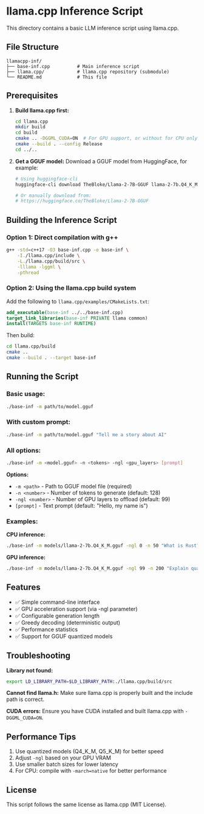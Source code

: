 # llama.cpp Inference Script

This directory contains a basic LLM inference script using llama.cpp.

## File Structure
```
llamacpp-inf/
├── base-inf.cpp          # Main inference script
├── llama.cpp/            # llama.cpp repository (submodule)
└── README.md             # This file
```

## Prerequisites

1. **Build llama.cpp first:**
   ```bash
   cd llama.cpp
   mkdir build
   cd build
   cmake .. -DGGML_CUDA=ON  # For GPU support, or without for CPU only
   cmake --build . --config Release
   cd ../..
   ```

2. **Get a GGUF model:**
   Download a GGUF model from HuggingFace, for example:
   ```bash
   # Using huggingface-cli
   huggingface-cli download TheBloke/Llama-2-7B-GGUF llama-2-7b.Q4_K_M.gguf
   
   # Or manually download from:
   # https://huggingface.co/TheBloke/Llama-2-7B-GGUF
   ```

## Building the Inference Script

### Option 1: Direct compilation with g++
```bash
g++ -std=c++17 -O3 base-inf.cpp -o base-inf \
    -I./llama.cpp/include \
    -L./llama.cpp/build/src \
    -lllama -lggml \
    -pthread
```

### Option 2: Using the llama.cpp build system
Add the following to `llama.cpp/examples/CMakeLists.txt`:
```cmake
add_executable(base-inf ../../base-inf.cpp)
target_link_libraries(base-inf PRIVATE llama common)
install(TARGETS base-inf RUNTIME)
```

Then build:
```bash
cd llama.cpp/build
cmake ..
cmake --build . --target base-inf
```

## Running the Script

### Basic usage:
```bash
./base-inf -m path/to/model.gguf
```

### With custom prompt:
```bash
./base-inf -m path/to/model.gguf "Tell me a story about AI"
```

### All options:
```bash
./base-inf -m <model.gguf> -n <tokens> -ngl <gpu_layers> [prompt]
```

**Options:**
- `-m <path>` - Path to GGUF model file (required)
- `-n <number>` - Number of tokens to generate (default: 128)
- `-ngl <number>` - Number of GPU layers to offload (default: 99)
- `[prompt]` - Text prompt (default: "Hello, my name is")

### Examples:

**CPU inference:**
```bash
./base-inf -m models/llama-2-7b.Q4_K_M.gguf -ngl 0 -n 50 "What is Rust?"
```

**GPU inference:**
```bash
./base-inf -m models/llama-2-7b.Q4_K_M.gguf -ngl 99 -n 200 "Explain quantum computing"
```

## Features

- ✅ Simple command-line interface
- ✅ GPU acceleration support (via -ngl parameter)
- ✅ Configurable generation length
- ✅ Greedy decoding (deterministic output)
- ✅ Performance statistics
- ✅ Support for GGUF quantized models

## Troubleshooting

**Library not found:**
```bash
export LD_LIBRARY_PATH=$LD_LIBRARY_PATH:./llama.cpp/build/src
```

**Cannot find llama.h:**
Make sure llama.cpp is properly built and the include path is correct.

**CUDA errors:**
Ensure you have CUDA installed and built llama.cpp with `-DGGML_CUDA=ON`.

## Performance Tips

1. Use quantized models (Q4_K_M, Q5_K_M) for better speed
2. Adjust `-ngl` based on your GPU VRAM
3. Use smaller batch sizes for lower latency
4. For CPU: compile with `-march=native` for better performance

## License

This script follows the same license as llama.cpp (MIT License).
